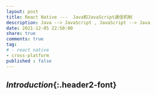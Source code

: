```yaml
---
layout: post
title: React Native ---  Java和JavaScript通信机制
description: Java --> JavaScript , JavaScript --> Java
date: 2021-12-05 22:50:00
share: true
comments: true
tag:
# - react native
- cross-platform
published : false 
---
```

## *Introduction*{:.header2-font}